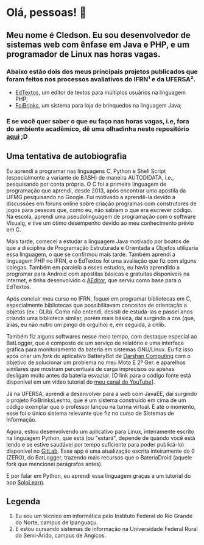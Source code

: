 # Olá, pessoas! 👋

## Meu nome é Cledson. Eu sou desenvolvedor de sistemas web com ênfase em Java e PHP, e um programador de Linux nas horas vagas.

### Abaixo estão dois dos meus principais projetos publicados que foram feitos nos processos avaliativos do IFRN¹ e da UFERSA².
- [EdTextos](https://github.com/cledsupper/edtextos), um editor de textos para múltiplos usuários na linguagem PHP;
- [FoiBrinks](https://github.com/cledsupper/foibrinksleshto-mvc), um sistema para loja de brinquedos na linguagem Java;

### E se você quer saber o que eu faço nas horas vagas, i.e, fora do ambiente acadêmico, dê uma olhadinha neste repositório [aqui](https://gitlab.com/cledsupper) ;D

## Uma tentativa de autobiografia

Eu aprendi a programar nas linguagens C, Python e Shell Script (especialmente a variante de BASH) de maneira AUTODIDATA, i.e., pesquisando por conta própria. O C foi a primeira linguagem de programação que aprendi, desde 2013, após encontrar uma apostila da UFMG pesquisando no Google. Fui motivado a aprendê-la devido a discussões em fóruns online sobre criação programas com construtores de jogos para pessoas que, como eu, não sabiam o que era escrever código. Na escola, aprendi uma pseudolinguagem de programação com o software Visualg, e tive um ótimo desempenho devido ao meu conhecimento prévio em C.

Mais tarde, comecei a estudar a linguagem Java motivado por boatos de que a disciplina de Programação Estruturada e Orientada a Objetos utilizaria essa linguagem, o que se confirmou mais tarde. Também aprendi a linguagem PHP no IFRN, e o EdTextos foi uma avaliação que fiz com alguns colegas. Também em paralelo a esses estudos, eu havia aprendido a programar para Android com apostilas básicas e gratuitas disponíveis na internet, e tinha desenvolvido o [AEditor](https://gitlab.com/cledsupper/aeditor/), que serviu como base para o EdTextos.

Após concluir meu curso no IFRN, foquei em programar bibliotecas em C, especialmente bibliotecas que possibilitavam conceitos de orientação a objetos (ex.: GLib). Como não entendi, desisti de estudá-las e passei anos criando uma biblioteca similar, porém mais básica, daí surgindo a cns (que, aliás, eu não nutro um pingo de orgulho) e, em seguida, a cnlib.

Também fiz alguns softwares nesse meio tempo, com destaque especial ao BatLogger, que é composto de um serviço de relatório e uma interface gráfica para monitoramento da bateria em sistemas GNU/Linux. Eu fiz isso após criar um *fork* do aplicativo BatteryBot de [Darshan Computing](https://www.darshancomputing.com/) com o objetivo de solucionar um problema no meu Moto E 2ª Ger. e aparelhos similares que mostram percentuais de carga imprecisos ou apenas desligam muito antes da bateria esvaziar. \[O link para o código fonte está disponível em um vídeo tutorial do [meu canal do YouTube](https://www.youtube.com/channel/UCLaPbBMEC9LsOhF_pTecEqw)\].

Já na UFERSA, aprendi a desenvolver para a web com JavaEE, daí surgindo o projeto FoiBrinksLeshto, que é um sistema construído em cima de um código exemplar que o professor lançou na turma virtual. E até o momento, esse foi o único sistema relevante que fiz no curso de Sistemas de Informação.

Agora, estou desenvolvendo um aplicativo para Linux, inteiramente escrito na linguagem Python, que está (ou "estará", depende de quando você está lendo e se estive saudável por tempo suficiente para poder publicá-lo) disponível no [GitLab](https://gitlab.com/cledsupper/leshto-batt/). Esse app é uma atualização escrita inteiramente do 0 (ZERO), do BatLogger, trazendo mais recursos que o BateriaDroid (aquele fork que mencionei parágrafos antes).

E por falar em Python, eu aprendi essa linguagem graças a um tutorial do app [SoloLearn](https://drive.google.com/file/d/1pPBva92YUsDK9Qi4yObN3hxItMwscwk9/view).

## Legenda
1. Eu sou um técnico em informática pelo Instituto Federal do Rio Grande do Norte, campus de Ipanguaçu.
2. E estou cursando sistemas de informação na Universidade Federal Rural do Semi-Árido, campus de Angicos.
